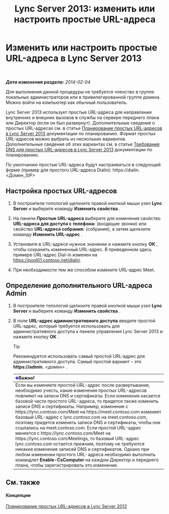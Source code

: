 ﻿---
title: 'Lync Server 2013: изменить или настроить простые URL-адреса'
TOCTitle: Изменить или настроить простые URL-адреса
ms:assetid: 0008aeea-4ae9-4e36-83cd-ef7ff7b6e128
ms:mtpsurl: https://technet.microsoft.com/ru-ru/library/Gg398063(v=OCS.15)
ms:contentKeyID: 49308735
ms.date: 05/19/2016
mtps_version: v=OCS.15
ms.translationtype: HT
---

# Изменить или настроить простые URL-адреса в Lync Server 2013

 

_**Дата изменения раздела:** 2014-02-04_

Для выполнения данной процедуры не требуется членство в группе локальных администраторов или в привилегированной группе домена. Можно войти на компьютер как обычный пользователь.

Lync Server 2013 использует простые URL-адреса для направления внутренних и внешних вызовов в службы на сервере переднего плана или Директор (если он был развернут). Дополнительные сведения о простых URL-адресах см. в статье [Планирование простых URL-адресов в Lync Server 2013](lync-server-2013-planning-for-simple-urls.md) документации по планированию. Формат простых URL-адресов можно выбрать из нескольких вариантов. Дополнительные сведения об этих вариантах см. в статье [Требования DNS для простых URL-адресов в Lync Server 2013](lync-server-2013-dns-requirements-for-simple-urls.md) документации по планированию.

По умолчанию простые URL-адреса будут настраиваться в следующей форме (пример для простого URL-адреса Dialin): https://dialin.\<Домен\_SIP\>

## Настройка простых URL-адресов

1.  В построителе топологий щелкните правой кнопкой мыши узел **Lync Server** и выберите команду **Изменить свойства** .

2.  На панели **Простые URL-адреса** выберите для изменения свойство **URL-адреса для доступа с телефона:** (входящие звонки) или свойство **URL-адреса собрания:** (собрание), а затем щелкните команду **Изменить URL-адрес** .

3.  Установите в URL-адресе нужное значение и нажмите кнопку **ОК** , чтобы сохранить измененный URL-адрес. В приведенном здесь примере URL-адрес Dial-in изменен на https://pool01.contoso.net/dialin.

4.  При необходимости тем же способом измените URL-адрес Meet.

## Определение дополнительного URL-адреса Admin

1.  В построителе топологий щелкните правой кнопкой мыши узел **Lync Server** и выберите команду **Изменить свойства** .

2.  В поле **URL-адрес административного доступа** введите простой URL-адрес, который требуется использовать для административного доступа к панели управления Lync Server 2013 и нажмите кнопку **ОК** .
    

    > [!TIP]
    > Рекомендуется использовать самый простой URL-адрес для административного доступа. Самый простой вариант – это <STRONG>https://admin.</STRONG> <EM>&lt;домен&gt;</EM> .

    
    <table>
    <thead>
    <tr class="header">
    <th><img src="images/JJ618369.important(OCS.15).gif" title="important" alt="important" />Важно!</th>
    </tr>
    </thead>
    <tbody>
    <tr class="odd">
    <td>Если вы изменяете простой URL-адрес после развертывания, необходимо учесть, какие изменения простых URL-адресов повлияют на записи DNS и сертификаты. Если изменение касается базовой части простого URL-адреса, то придется также изменить записи DNS и сертификаты. Например, изменение с https://lync.contoso.com/Meet на https://meet.contoso.com изменяет базовый URL-адрес с lync.contoso.com на meet.contoso.com, поэтому придется изменить записи DNS и сертификаты, чтобы они ссылались на meet.contoso.com. Если простой URL-адрес меняется с https://lync.contoso.com/Meet на https://lync.contoso.com/Meetings, то базовый URL-адрес lync.contoso.com остается прежним, поэтому не требуются никакие изменения записей DNS и сертификатов. Однако при любом изменении простого URL-адреса необходимо выполнить командлет <strong>Enable-CsComputer</strong> на каждом Директор и переднего плана, чтобы зарегистрировать это изменение.</td>
    </tr>
    </tbody>
    </table>


## См. также

#### Концепции

[Планирование простых URL-адресов в Lync Server 2013](lync-server-2013-planning-for-simple-urls.md)

